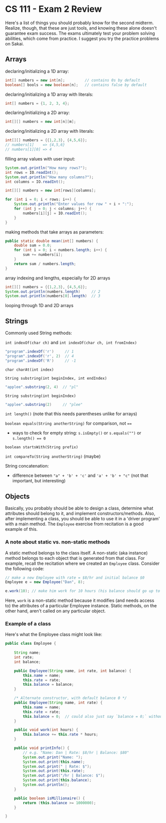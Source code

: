 # CS 111 - Exam 2 Review

Here's a list of things you should probably know for the second midterm.
Realize, though, that these are just tools, and knowing these alone doesn't
guarantee exam success. The exams ultimately test your problem solving
abilities, which come from practice. I suggest you try the practice problems
on Sakai.

## Arrays

declaring/initializing a 1D array:

```java	
int[] numbers = new int[n];         // contains 0s by default
boolean[] bools = new boolean[n];   // contains false by default
```

declaring/initializing a 1D array with literals:

```java
int[] numbers = {1, 2, 3, 4};
```

declaring/initializing a 2D array:

```java
int[][] numbers = new int[n][m];
```

declaring/initializing a 2D array with literals:

```java
int[][] numbers = {{1,2,3}, {4,5,6}};
// numbers[1]    => {4,5,6}
// numbers[1][0] => 4
```

filling array values with user input:

```java
System.out.println("How many rows?");
int rows = IO.readInt();
System.out.println("How many columns?");
int columns = IO.readInt();

int[][] numbers = new int[rows][columns];

for (int i = 0; i < rows; i++) {
	System.out.println("Enter values for row " + i + ":");
	for (int j = 0; j < columns; j++) {
		numbers[i][j] = IO.readInt();
	}
}
```

making methods that take arrays as parameters:

```java
public static double mean(int[] numbers) {
	double sum = 0.0;
	for (int i = 0; i < numbers.length; i++) {
		sum += numbers[i];
	}
	return sum / numbers.length;
}
```

array indexing and lengths, especially for 2D arrays

```java
int[][] numbers = {{1,2,3}, {4,5,6}};
System.out.println(numbers.length)     // 2
System.out.println(numbers[0].length)  // 3
```

looping through 1D and 2D arrays

## Strings

Commonly used String methods:

`int indexOf(char ch)` and `int indexOf(char ch, int fromIndex)`

```java
"program".indexOf('r')     // 1
"program".indexOf('r', 2)  // 4
"program".indexOf('R')     // -1
```

`char charAt(int index)`

`String substring(int beginIndex, int endIndex)`
```java
"applee".substring(2, 4)  // "pl"
```

`String substring(int beginIndex)`
```java
"applee".substring(2)     // "plee"
```

`int length()` (note that this needs parentheses unlike for arrays)

`boolean equals(String anotherString)` for comparison, not `==`
- ways to check for empty string: `s.isEmpty()` or `s.equals("")` or `s.length() == 0`

`boolean startsWith(String prefix)`

`int compareTo(String anotherString)` (maybe)

String concatenation:

- difference between `"a" + 'b' + 'c'`  and  `'a' + 'b' + "c"` (not that important, but interesting)

## Objects

Basically, you probably should be able to design a class, determine what
attributes should belong to it, and implement constructors/methods. Also, after
implementing a class, you should be able to use it in a 'driver program' with
a main method. The `Employee` exercise from recitation is a good example of this.

### A note about static vs. non-static methods

A static method belongs to the class itself. A non-static (aka instance) method
belongs to each object that is generated from that class. For example, recall
the recitation where we created an `Employee` class. Consider the following code:

```java
// make a new Employee with rate = $8/hr and initial balance $0
Employee e = new Employee("Dan", 8);

e.work(10);	// make him work for 10 hours (his balance should go up to $80)
```

Here, `work` is a non-static method because it modifies (and needs access to)
the attributes of a particular Employee instance. Static methods, on the other
hand, aren't called on any particular object.

### Example of a class

Here's what the Employee class might look like:

```java
public class Employee {
	
	String name;
	int rate;
	int balance;

	public Employee(String name, int rate, int balance) {
		this.name = name;
		this.rate = rate;
		this.balance = balance;
	}

	/* Alternate constructor, with default balance 0 */
	public Employee(String name, int rate) {
		this.name = name;
		this.rate = rate;
		this.balance = 0;  // could also just say `balance = 0;` without `this`
	}

	public void work(int hours) {
		this.balance += this.rate * hours;
	}

	public void printInfo() {
		// e.g. "Name: Dan | Rate: $8/hr | Balance: $80"
		System.out.print("Name: ");
		System.out.print(this.name);
		System.out.print(" | Rate: $");
		System.out.print(this.rate);
		System.out.print("/hr | Balance: $");
		System.out.print(this.balance);
		System.out.println();
	}

	public boolean isMillionaire() {
		return (this.balance >= 1000000);
	}

}
```
